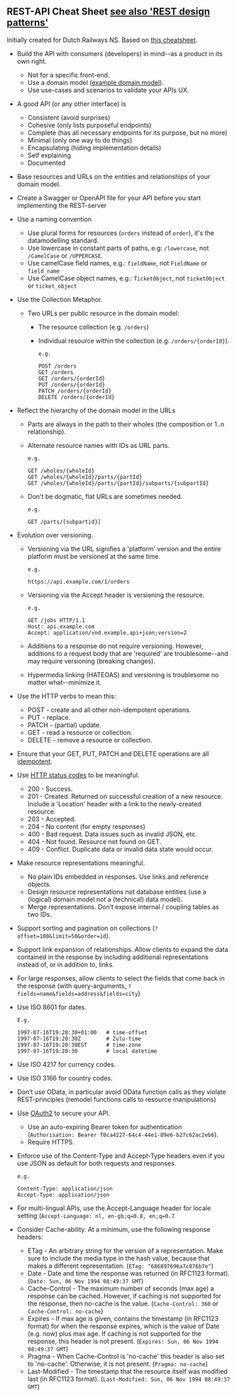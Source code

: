 ## REST-API Cheat Sheet [see also 'REST design patterns'](https://hersengarage.nl/rest-api-design-as-a-craft-not-an-art-a3fd97ed3ef4)

Initially created for Dutch Railways NS. Based on [this cheatsheet](https://github.com/RestCheatSheet/api-cheat-sheet).

- Build the API with consumers (developers) in mind--as a product in its own right.

  * Not for a specific front-end.
  * Use a domain model ([example domain model](https://i.imgur.com/55qxMz6h.png)).
  * Use use-cases and scenarios to validate your APIs UX.

- A good API (or any other interface) is

  * Consistent (avoid surprises) 
  * Cohesive (only lists purposeful endpoints)
  * Complete (has all necessary endpoints for its purpose, but no more)
  * Minimal (only one way to do things)
  * Encapsulating (hiding implementation details)
  * Self explaining
  * Documented

- Base resources and URLs on the entities and relationships of your domain model.

- Create a Swagger or OpenAPI file for your API before you start implementing the REST-server

- Use a naming convention

  * Use plural forms for resources (```orders``` instead of ```order```), it's the datamodelling standard.
  * Use lowercase in constant parts of paths, e.g: ```/lowercase```, not ```/CamelCase``` or ```/UPPERCASE```.
  * Use camelCase field names, e.g.: ```fieldName```, not ```FieldName``` or ```field_name```
  * Use CamelCase object names, e.g.: ```TicketObject```, not ```ticketObject``` or ```ticket_object```

- Use the Collection Metaphor.

    * Two URLs per public resource in the domain model:

      * The resource collection (e.g. ```/orders```)
      * Individual resource within the collection (e.g. ```/orders/{orderId}```).

            e.g.

            POST /orders
            GET /orders
            GET /orders/{orderId}
            PUT /orders/{orderId}
            PATCH /orders/{orderId}
            DELETE /orders/{orderId}

- Reflect the hierarchy of the domain model in the URLs

  * Parts are always in the path to their wholes (the composition or 1..n relationship).
  * Alternate resource names with IDs as URL parts.

        e.g.

        GET /wholes/{wholeId}
        GET /wholes/{wholeId}/parts/{partId}
        GET /wholes/{wholeId}/parts/{partId}/subparts/{subpartId}
        
  * Don't be dogmatic, flat URLs are sometimes needed. 
  
        e.g.
        
        GET /parts/[subpartid}]

- Evolution over versioning.

  * Versioning via the URL signifies a 'platform' version and the entire platform must be versioned at the same time.

        e.g.

        https://api.example.com/1/orders

  * Versioning via the Accept header is versioning the resource.

        e.g.

        GET /jobs HTTP/1.1
        Host: api.example.com
        Accept: application/vnd.example.api+json;version=2

  * Additions to a response do not require versioning. However, additions to a request body that are 'required' are troublesome--and may require versioning (breaking changes).
  * Hypermedia linking (HATEOAS) and versioning is troublesome no matter what--minimize it.

- Use the HTTP verbs to mean this:

    * POST - create and all other non-idempotent operations.
    * PUT - replace.
    * PATCH - (partial) update.
    * GET - read a resource or collection.
    * DELETE - remove a resource or collection.

- Ensure that your GET, PUT, PATCH and DELETE operations are all [idempotent](http://www.restapitutorial.com/lessons/idempotency.html).

- Use [HTTP status codes](https://httpstatuses.com/) to be meaningful.
  * 200 - Success.
  * 201 - Created. Returned on successful creation of a new resource. Include a 'Location' header with a link to the newly-created resource.
  * 203 - Accepted.
  * 204 - No content (for empty responses)
  * 400 - Bad request. Data issues such as invalid JSON, etc.
  * 404 - Not found. Resource not found on GET.
  * 409 - Conflict. Duplicate data or invalid data state would occur.

- Make resource representations meaningful.

  * No plain IDs embedded in responses. Use links and reference objects.
  * Design resource representations not database entities (use a (logical) domain model not a (technical) data model).
  * Merge representations. Don’t expose internal / coupling tables as two IDs.

- Support sorting and pagination on collections (```?offset=100&limit=50&order=id```).

- Support link expansion of relationships. Allow clients to expand the data contained in the response by including additional representations instead of, or in addition to, links.

- For large responses, allow clients to select the fields that come back in the response (with query-arguments, ```?fields=name&fields=address&fields=city```)

- Use ISO 8601 for dates. 

      E.g. 

      1997-07-16T19:20:30+01:00   # time-offset
      1997-07-16T19:20:30Z        # Zulu-time
      1997-07-16T19:20:30EST      # time-zone
      1997-07-16T19:20:30         # local datetime

- Use ISO 4217 for currency codes.

- Use ISO 3166 for country codes.

-	Don’t use OData, in particular avoid OData function calls as they violate REST-principles (remodel functions calls to resource manipulations)

- Use [OAuth2](http://oauth.net/2/) to secure your API.
  * Use an auto-expiring Bearer token for authentication (```Authorisation: Bearer f0ca4227-64c4-44e1-89e6-b27c62ac2eb6```).
  * Require HTTPS.

- Enforce use of the Content-Type and Accept-Type headers even if you use JSON as default for both requests and responses.

      e.g.

      Content-Type: application/json
      Accept-Type: application/json

- For multi-lingual APIs, use the Accept-Language header for locale setting (```Accept-Language: nl, en-gb;q=0.8, en;q=0.7```

- Consider Cache-ability. At a minimum, use the following response headers:
    * ETag - An arbitrary string for the version of a representation. Make sure to include the media type in the hash value, because that makes a different representation. (```ETag: "686897696a7c876b7e"```)
    * Date - Date and time the response was returned (in RFC1123 format). (```Date: Sun, 06 Nov 1994 08:49:37 GMT```)
    * Cache-Control - The maximum number of seconds (max age) a response can be cached. However, if caching is not supported for the response, then no-cache is the value. (```Cache-Control: 360``` or ```Cache-Control: no-cache```)
    * Expires - If max age is given, contains the timestamp (in RFC1123 format) for when the response expires, which is the value of Date (e.g. now) plus max age. If caching is not supported for the response, this header is not present. (```Expires: Sun, 06 Nov 1994 08:49:37 GMT```)
    * Pragma - When Cache-Control is 'no-cache' this header is also set to 'no-cache'. Otherwise, it is not present. (```Pragma: no-cache```)
    * Last-Modified - The timestamp that the resource itself was modified last (in RFC1123 format). (```Last-Modified: Sun, 06 Nov 1994 08:49:37 GMT```)


